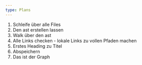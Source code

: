 ```yaml
---
type: Plans
---
```


1. Schleife über alle Files
  2. Den ast erstellen lassen
  3. Walk über den ast
  4. Alle Links checken - lokale Links zu vollen Pfaden machen
  5. Erstes Heading zu Titel
  5. Abspeichern
2. Das ist der Graph